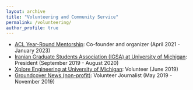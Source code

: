 ```yaml
---
layout: archive
title: "Volunteering and Community Service"
permalink: /volunteering/
author_profile: true
---
```


- [ACL Year-Round Mentorship](https://mentorship.aclweb.org/): Co-founder and organizer (April 2021 - January 2023)
- [Iranian Graduate Students Association (IGSA) at University of Michigan](https://websites.umich.edu/~igsa/): President (September 2019 - August 2020)
- [Xplore Engineering at University of Michigan](https://campsforkids.engin.umich.edu/xplore/): Volunteer (June 2019)
- [Groundcover News (non-profit)](https://groundcovernews.org/): Volunteer Journalist (May 2019 - November 2019)
